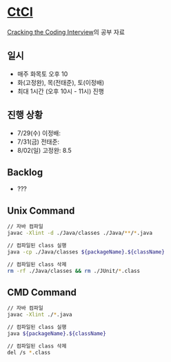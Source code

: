# [CtCI](https://github.com/careercup/CtCI-6th-Edition)

[Cracking the Coding Interview](http://www.yes24.com/Product/Goods/44305533)의 공부 자료

## 일시

- 매주 화목토 오후 10
- 화(고정완), 목(전태준), 토(이정배)
- 최대 1시간 (오후 10시 - 11시) 진행

## 진행 상황

- 7/29(수) 이정배:
- 7/31(금) 전태준:
- 8/02(일) 고정완: 8.5

## Backlog

- ???

## Unix Command

```sh
// 자바 컴파일
javac -Xlint -d ./Java/classes ./Java/**/*.java

// 컴파일된 class 실행
java -cp ./Java/classes ${packageName}.${className}

// 컴파일된 class 삭제
rm -rf ./Java/classes && rm ./JUnit/*.class
```


## CMD Command

```sh
// 자바 컴파일
javac -Xlint ./*.java

// 컴파일된 class 실행
java ${packageName}.${className}

// 컴파일된 class 삭제
del /s *.class
```